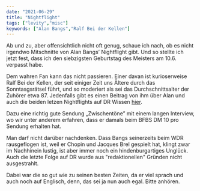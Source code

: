 ```yaml
---
date: "2021-06-29"
title: "Nightflight"
tags: ["levity","misc"]
keywords: ["Alan Bangs","Ralf Bei der Kellen"]
---
```

Ab und zu, aber offensichtlich nicht oft genug, schaue ich nach, ob es nicht irgendwo Mitschnitte von Alan Bangs’ Nightflight gibt.
Und so stellte ich jetzt fest, dass ich den siebzigsten Geburtstag des Meisters am 10.6. verpasst habe.

Dem wahren Fan kann das nicht passieren. Einer davan ist kurioserweise Ralf Bei der Kellen, der seit einiger Zeit uns Ältere durch das Sonntasgsrätsel führt, und so moderiert als sei das Durchschnittsalter der Zuhörer etwa 87.
Jedenfalls gibt es einen Beitrag von ihm über Alan und auch die beiden letzen Nightflights auf DR Wissen [hier](https://radiohoerer.info/fuer-alan-bangs-der-heute-seinen-70-geburtstag-hat/).

Dazu eine richtig gute Sendung „Zwischentöne” mit einem langen Interview, wo wir unter anderem erfahren, dass er damals beim BFBS DM 10 pro Sendung erhalten hat.

Man darf nicht darüber nachdenken. Dass Bangs seinerzeits beim WDR rausgeflogen ist, weil er Chopin und Jacques Brel gespielt hat, klingt zwar im Nachhinein lustig, ist aber immer noch ein hindenburgartiges Unglück. Auch die letzte Folge auf DR wurde aus "redaktionellen" Gründen nicht ausgestrahlt.

Dabei war die so gut wie zu seinen besten Zeiten, da er viel sprach und auch noch auf Englisch, denn, das sei ja nun auch egal. Bitte anhören.